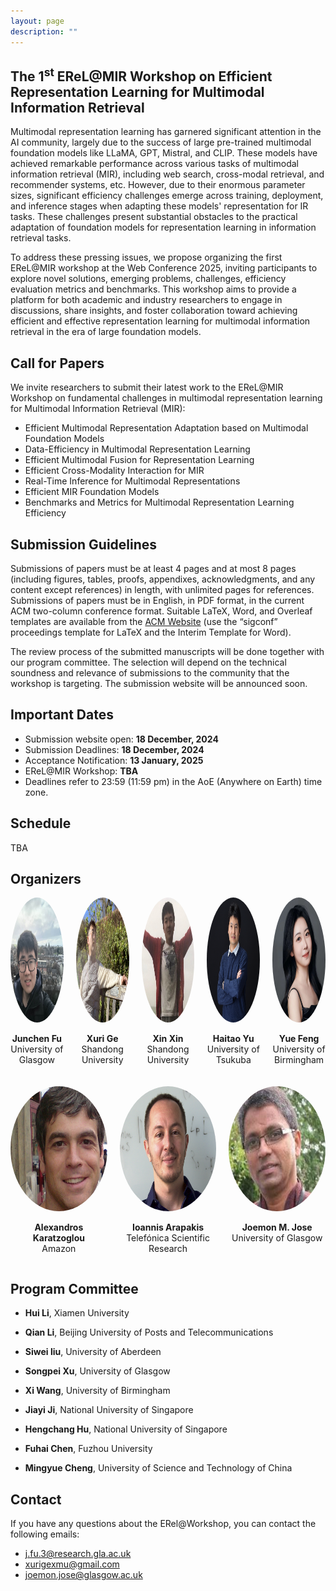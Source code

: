 ```yaml
---
layout: page
description: ""
---
```


## <a name='Overview' style="color: inherit; text-decoration: none; text-align: center;"> The 1<sup>st</sup> EReL@MIR Workshop on Efficient Representation Learning for Multimodal Information Retrieval </a> 

Multimodal representation learning has garnered significant attention in the AI community, largely due to the success of large pre-trained multimodal foundation models like LLaMA, GPT, Mistral, and CLIP. These models have achieved remarkable performance across various tasks of multimodal information retrieval (MIR), including web search, cross-modal retrieval, and recommender systems, etc. However, due to their enormous parameter sizes, significant efficiency challenges emerge across training, deployment, and inference stages when adapting these models' representation for IR tasks. These challenges present substantial obstacles to the practical adaptation of foundation models for representation learning in information retrieval tasks.

To address these pressing issues, we propose organizing the first EReL@MIR workshop at the Web Conference 2025, inviting participants to explore novel solutions, emerging problems, challenges, efficiency evaluation metrics and benchmarks. This workshop aims to provide a platform for both academic and industry researchers to engage in discussions, share insights, and foster collaboration toward achieving efficient and effective representation learning for multimodal information retrieval in the era of large foundation models. 

## <a name='Call for Papers' style="color: inherit; text-decoration: none;text-align: center;"> Call for Papers </a> 
We invite researchers to submit their latest work to the EReL@MIR Workshop on fundamental challenges in multimodal representation learning for Multimodal Information Retrieval (MIR):
- Efficient Multimodal Representation Adaptation based on Multimodal Foundation Models
- Data-Efficiency in Multimodal Representation Learning
- Efficient Multimodal Fusion for Representation Learning
- Efficient Cross-Modality Interaction for MIR
- Real-Time Inference for Multimodal Representations
- Efficient MIR Foundation Models
- Benchmarks and Metrics for Multimodal Representation Learning Efficiency

## Submission Guidelines
Submissions of papers must be at least 4 pages and at most 8 pages (including figures, tables, proofs, appendixes, acknowledgments, and any content except references) in length, with unlimited pages for references. Submissions of papers must be in English, in PDF format, in the current ACM two-column conference format. Suitable LaTeX, Word, and Overleaf templates are available from the [ACM Website](https://www.acm.org/publications/proceedings-template) (use the “sigconf” proceedings template for LaTeX and the Interim Template for Word).

<!-- All submissions of papers must be original and have not been published or accepted elsewhere or simultaneously submitted to another journal or conference.-->
 The review process of the submitted manuscripts will be done together with our program committee. The selection will depend on the technical soundness and relevance of submissions to the community that the workshop is targeting. The submission website will be announced soon.

<!-- At least one author of each accepted paper must attend the workshop on-site and present their work. Submissions must be anonymous and should be submitted electronically via EasyChair: <https://easychair.org/conferences/?conf=r3agsigirap2024>. -->


## <a name='Important Dates' style="color: inherit; text-decoration: none; text-align: center;"> Important Dates </a>
- Submission website open: **18 December, 2024**<br/>
- Submission Deadlines: **18 December, 2024** <br/>
- Acceptance Notification: **13 January, 2025**<br/>
- EReL@MIR Workshop: **TBA**<br/>
- Deadlines refer to 23:59 (11:59 pm) in the AoE (Anywhere on Earth) time zone.

## <a name='Schedule' style="color: inherit; text-decoration: none; text-align: center;"> Schedule </a>
TBA

## <a name='Organizers' style="color: inherit; text-decoration: none;"> Organizers </a>

<div style="display: flex; flex-wrap: wrap; gap: 20px; justify-content: start;">

  <!-- 第一行 (5 人) -->
  <div style="flex: 1 1 calc(20% - 20px); text-align: center;">
    <a href="https://gair-lab.github.io/members/2023junchen-fu.html" target="_blank" style="text-decoration: none; color: inherit;">
      <img src="img/organizers/junchen-fu.jpg" alt="Junchen Fu" style="border-radius: 50%; width: 200px; height: 200px;">
      <p><b>Junchen Fu</b><br>University of Glasgow</p>
    </a>
  </div>
  
  <div style="flex: 1 1 calc(20% - 20px); text-align: center;">
    <a href="https://xurige1995.github.io/" target="_blank" style="text-decoration: none; color: inherit;">
      <img src="img/organizers/Xuri-Ge.jpg" alt="Xuri Ge" style="border-radius: 50%; width: 200px; height: 200px;">
      <p><b>Xuri Ge</b><br>Shandong University</p>
    </a>
  </div>
  
  <div style="flex: 1 1 calc(20% - 20px); text-align: center;">
    <a href="https://xinxin-me.github.io/" target="_blank" style="text-decoration: none; color: inherit;">
      <img src="img/organizers/xinxin.png" alt="Xin Xin" style="border-radius: 50%; width: 200px; height: 200px;">
      <p><b>Xin Xin</b><br>Shandong University</p>
    </a>
  </div>
  
  <div style="flex: 1 1 calc(20% - 20px); text-align: center;">
    <a href="https://ii-research-yu.github.io/" target="_blank" style="text-decoration: none; color: inherit;">
      <img src="img/organizers/haitao-yu.png" alt="Haitao Yu" style="border-radius: 50%; width: 200px; height: 200px;">
      <p><b>Haitao Yu</b><br>University of Tsukuba</p>
    </a>
  </div>
  
  <div style="flex: 1 1 calc(20% - 20px); text-align: center;">
    <a href="https://fengyue-leah.github.io/" target="_blank" style="text-decoration: none; color: inherit;">
      <img src="img/organizers/fengyue.jpg" alt="Yue Feng" style="border-radius: 50%; width: 200px; height: 200px;">
      <p><b>Yue Feng</b><br>University of Birmingham</p>
    </a>
  </div>

  <!-- 第二行 (3 人) -->
  <div style="flex: 1 1 calc(33% - 20px); text-align: center;">
    <a href="https://alexiskz.wordpress.com/" target="_blank" style="text-decoration: none; color: inherit;">
      <img src="img/organizers/alex.png" alt="Alexandros Karatzoglou" style="border-radius: 50%; width: 200px; height: 200px;">
      <p><b>Alexandros Karatzoglou</b><br>Amazon</p>
    </a>
  </div>
  
  <div style="flex: 1 1 calc(33% - 20px); text-align: center;">
    <a href="https://iarapakis.github.io/" target="_blank" style="text-decoration: none; color: inherit;">
      <img src="img/organizers/ioannis.png" alt="Ioannis Arapakis" style="border-radius: 50%; width: 200px; height: 200px;">
      <p><b>Ioannis Arapakis</b><br>Telefónica Scientific Research</p>
    </a>
  </div>
  
  <div style="flex: 1 1 calc(33% - 20px); text-align: center;">
    <a href="https://www.dcs.gla.ac.uk/~jj/" target="_blank" style="text-decoration: none; color: inherit;">
      <img src="img/organizers/joemon.png" alt="Joemon M. Jose" style="border-radius: 50%; width: 200px; height: 200px;">
      <p><b>Joemon M. Jose</b><br>University of Glasgow</p>
    </a>
  </div>

</div>





<!-- ## <a name='Organizers' style="color: inherit; text-decoration: none;"> Organizers </a>
- **Junchen Fu**, University of Glasgow, j.fu.3@research.gla.ac.uk

- **Xuri Ge**, Shandong University, xurigexmu@gmail.com

- **Xin Xin**, Shandong University, xinxin@sdu.edu.cn

- **Haitao Yu**, University of Tsukuba, yuhaitao@slis.tsukuba.ac.jp

- **Yue Feng**, University of Birmingham, y.feng.6@bham.ac.uk

- **Alexandros Karatzoglou**, Amazon, alexandros.karatzoglou@gmail.com

- **Ioannis Arapakis**, Telefónica Scientific Research, arapakis.ioannis@gmail.com

- **Joemon M. Jose**, University of Glasgow, joemon.jose@glasgow.ac.uk -->



## <a name='Program Committee' style="color: inherit; text-decoration: none;"> Program Committee</a>
- **Hui Li**, Xiamen University

- **Qian Li**, Beijing University of Posts and Telecommunications

- **Siwei liu**, University of Aberdeen

- **Songpei Xu**, University of Glasgow

- **Xi Wang**, University of Birmingham

- **Jiayi Ji**, National University of Singapore

- **Hengchang Hu**, National University of Singapore

- **Fuhai Chen**, Fuzhou University

- **Mingyue Cheng**, University of Science and Technology of China

## <a name='Contact' style="color: inherit; text-decoration: none;"> Contact</a>
If you have any questions about the ERel@Workshop, you can contact the following emails:
<ul>
  <li>
    <a href="mailto:j.fu.3@research.gla.ac.uk">j.fu.3@research.gla.ac.uk</a>
  </li>
  <li>
    <a href="mailto:xurigexmu@gmail.com">xurigexmu@gmail.com</a>
  </li>
  <li>
    <a href="mailto:joemon.jose@glasgow.ac.uk">joemon.jose@glasgow.ac.uk</a>
  </li>
</ul>


